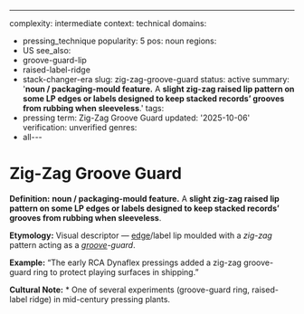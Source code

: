 ---
complexity: intermediate
context: technical
domains:
- pressing_technique
popularity: 5
pos: noun
regions:
- US
see_also:
- groove-guard-lip
- raised-label-ridge
- stack-changer-era
slug: zig-zag-groove-guard
status: active
summary: '**noun / packaging-mould feature.** A **slight zig-zag raised lip pattern
  on some LP edges or labels designed to keep stacked records’ grooves from rubbing
  when sleeveless**.'
tags:
- pressing
term: Zig-Zag Groove Guard
updated: '2025-10-06'
verification: unverified
genres:
- all---

# Zig-Zag Groove Guard

**Definition:** **noun / packaging-mould feature.** A **slight zig-zag raised lip pattern on some LP edges or labels designed to keep stacked records’ grooves from rubbing when sleeveless**.

**Etymology:** Visual descriptor — [edge](../e/edge-warp.md)/label lip moulded with a *zig-zag* pattern acting as a *[groove](../g/groove-wear.md)-guard*.

**Example:** “The early RCA Dynaflex pressings added a zig-zag groove-guard ring to protect playing surfaces in shipping.”

**Cultural Note:** * One of several experiments (groove-guard ring, raised-label ridge) in mid-century pressing plants.

